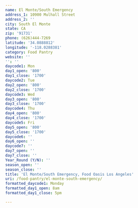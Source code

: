 ```yaml
---
name: El Monte/South Emergency
address_1: 10900 Mulhall Street
address_2: ''
city: South El Monte
state: CA
zip: '91731'
phone: (626)444-7269
latitude: '34.0888812'
longitude: '-118.0288381'
category: Food Pantry
website: ''
'': ''
daycode1: Mon
day1_open: '800'
day1_close: '1700'
daycode2: Tue
day2_open: '800'
day2_close: '1700'
daycode3: Wed
day3_open: '800'
day3_close: '1700'
daycode4: Thu
day4_open: '800'
day4_close: '1700'
daycode5: Fri
day5_open: '800'
day5_close: '1700'
daycode6: ''
day6_open: ''
daycode7: ''
day7_open: ''
day7_close: ''
Year_Round (Y/N): ''
season_open: ''
season_close: ''
title: 'El Monte/South Emergency, Food Oasis Los Angeles'
uri: /food-pantry/el-monte-south-emergency/
formatted_daycode1: Monday
formatted_day1_open: 8am
formatted_day1_close: 5pm

---
```

